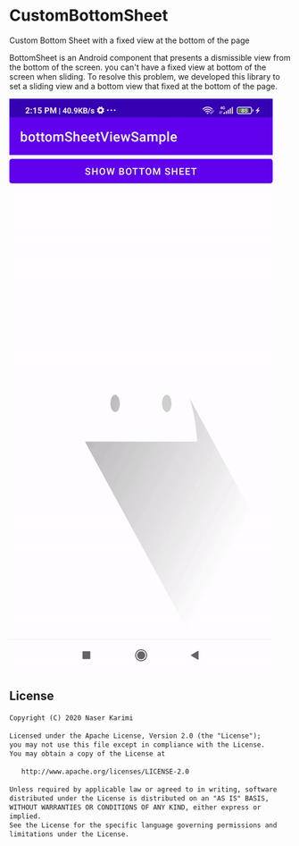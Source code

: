 # CustomBottomSheet
Custom Bottom Sheet with a fixed view at the bottom of the page

BottomSheet is an Android component that presents a dismissible view from the bottom of the screen. you can't have a fixed view at bottom of the screen when sliding. To resolve this problem, we developed this library to set a sliding view and a bottom view that fixed at the bottom of the page.

![](bottomsheet.gif)

## License <a name="license"></a>

    Copyright (C) 2020 Naser Karimi

    Licensed under the Apache License, Version 2.0 (the "License");
    you may not use this file except in compliance with the License.
    You may obtain a copy of the License at

       http://www.apache.org/licenses/LICENSE-2.0

    Unless required by applicable law or agreed to in writing, software
    distributed under the License is distributed on an "AS IS" BASIS,
    WITHOUT WARRANTIES OR CONDITIONS OF ANY KIND, either express or implied.
    See the License for the specific language governing permissions and
    limitations under the License.

